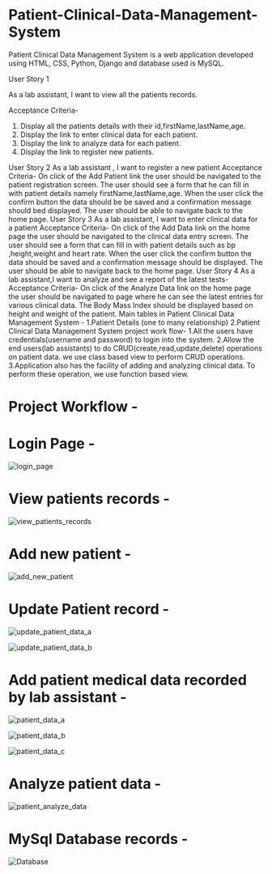 # Patient-Clinical-Data-Management-System
Patient Clinical Data Management System is a web application developed using HTML, CSS, Python, Django and database used is MySQL.

User Story 1

As a lab assistant, I want to view all the patients records.

Acceptance Criteria-

1. Display all the patients details with their id,firstName,lastName,age.
2. Display the link to enter clinical data for each patient.
3. Display the link to analyze data for each patient.
4. Display the link to register new patients.

User Story 2
As a lab assistant , I want to register a new patient
Acceptance Criteria-
On click of the Add Patient link the user should be navigated to the patient registration screen.
The user should see a form that he can fill in with patient details namely firstName,lastName,age.
When the user click the confirm button the data should be be saved and a confirmation message should bed displayed.
The user should be able to navigate back to the home page.
User Story 3
As a lab assistant, I want to enter clinical data for a patient
Acceptance Criteria-
On click of the Add Data link on the home page the user should be navigated to the clinical data entry screen.
The user should see a form that can fill in with patient details such as bp ,height,weight and heart rate.
When the user click the confirm button the data should be saved and a confirmation message should be displayed.
The user should be able to navigate back to the home page.
User Story 4
As a lab assistant,I want to analyze and see a report of the latest tests-
Acceptance Criteria-
On click of the Analyze Data link on the home page the user should be navigated to page where he can see the latest entries for various clinical data.
The Body Mass Index should be displayed based on height and weight of the patient.
Main tables in Patient Clinical Data Management System -
1.Patient Details  (one to many relationship)  2.Patient Clinical Data Management System project work flow-
  1.All the users have credentials(username and password) to login into the system.
  2.Allow the end users(lab assistants) to do CRUD(create,read,update,delete) operations on patient data. we use class based view to perform CRUD operations.
  3.Application also has the facility of adding and analyzing clinical data. To perform these operation, we use function based view.

# Project Workflow - 

# Login Page - 

![login_page](https://github.com/aditya151005/Patient-Clinical-Data-Management-System/assets/72004154/976eb2ff-3273-4844-ab6f-18d28c4af772)

# View patients records - 

![view_patients_records](https://github.com/aditya151005/Patient-Clinical-Data-Management-System/assets/72004154/05821ff6-cecb-4ecf-86a2-8df07c894568)

# Add new patient - 

![add_new_patient](https://github.com/aditya151005/Patient-Clinical-Data-Management-System/assets/72004154/f80cca64-eff3-4c04-aeb3-2c57b8abdbe0)

# Update Patient record - 

![update_patient_data_a](https://github.com/aditya151005/Patient-Clinical-Data-Management-System/assets/72004154/85d0ce3a-d972-488c-92da-f5ac46c3c139)


![update_patient_data_b](https://github.com/aditya151005/Patient-Clinical-Data-Management-System/assets/72004154/411b4084-1810-4a92-9a91-9ba3cac1dfa5)

# Add patient medical data recorded by lab assistant - 

![patient_data_a](https://github.com/aditya151005/Patient-Clinical-Data-Management-System/assets/72004154/31fead71-771c-46c5-aac3-3c6b6089dd1c)

![patient_data_b](https://github.com/aditya151005/Patient-Clinical-Data-Management-System/assets/72004154/e630b29b-2fd2-4f80-9e0e-146d94c59381)

![patient_data_c](https://github.com/aditya151005/Patient-Clinical-Data-Management-System/assets/72004154/ae6a89ae-72e4-4ec3-b613-198ffa96bdce)

# Analyze patient data - 

![patient_analyze_data](https://github.com/aditya151005/Patient-Clinical-Data-Management-System/assets/72004154/9da071c1-67b0-43f4-897a-44d7a7f4cd46)

# MySql Database records - 

![Database](https://github.com/aditya151005/Patient-Clinical-Data-Management-System/assets/72004154/18d745e4-05c6-4a26-a9ee-72925843c681)



